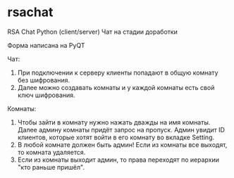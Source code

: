 # rsachat
RSA Chat Python (client/server) Чат на стадии доработки

Форма написана на PyQT

Чат:
1. При подключении к серверу клиенты попадают в общую комнату без шифрования.
2. Далее можно создавать комнаты и у каждой комнаты есть свой ключ шифрования.

Комнаты:
1. Чтобы зайти в комнату нужно нажать дважды на имя комнаты. Далее админу комнаты придёт запрос на пропуск. Админ увидит ID клиентов, которые хотят войти в его комнату во вкладке Setting.
2. В любой комнате должен быть админ! Если из комнаты все выходят, то комната удаляется.
3. Если из комнаты выходит админ, то права переходят по иерархии "кто раньше пришёл".
